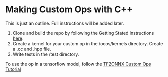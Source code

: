 # Making Custom Ops with C++

This is just an outline. Full instructions will be added later.

1. Clone and build the repo by following the Getting Stated instructions [here](https://github.com/microsoft/ort-customops#getting-started).
2. Create a kernel for your custom op in the /ocos/kernels directory. Create a .cc and .hpp file.
3. Write tests in the /test directory.

To use the op in a tensorflow model, follow the [TF2ONNX Custom Ops Tutorial](https://github.com/microsoft/ort-customops/blob/main/tutorials/tf2onnx_custom_ops_tutorial.ipynb)